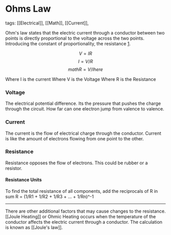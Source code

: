 # Ohms Law
tags: [[Electrical]], [[Math]], [[Current]],

Ohm's law states that the electric current through a conductor between two points is directly proportional to the voltage across the two points. Introducing the constant of proportionality, the resistance [1](https://en.wikipedia.org/wiki/Ohm%27s_law). 

$$
V = IR
$$
$$
I = V/R
$$
$$math
R = V/I
here$$

Where I is the current
Where V is the Voltage
Where R is the Resistance

### Voltage
The electrical potential difference. Its the pressure that pushes the charge through the circuit. How far can one electron jump from valence to valence.

### Current
The current is the flow of electrical charge through the conductor. Current is like the amount of electrons flowing from one point to the other.

### Resistance
Resistance opposes the flow of electrons. This could be rubber or a resistor.

#### Resistance Units
To find the total resistance of all components, add the reciprocals of R in sum
R = (1/R1 + 1/R2 + 1/R3 + ... + 1/Rn)^-1

---

There are other additional factors that may cause changes to the resistance. [[Joule Heating]] or Ohmic Heating occurs when the temperature of the conductor affects the electric current through a conductor. The calculation is known as [[Joule's law]].
